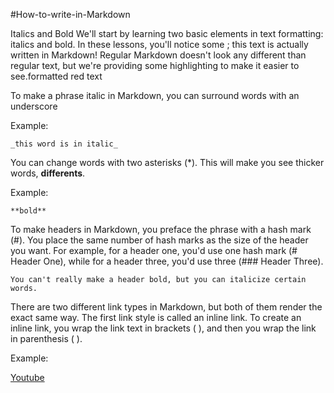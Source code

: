 #How-to-write-in-Markdown

Italics and Bold
We'll start by learning two basic elements in text formatting: italics and bold. In these lessons, you'll notice some ; this text is actually written in Markdown! Regular Markdown doesn't look any different than regular text, but we're providing some highlighting to make it easier to see.formatted red text

To make a phrase italic in Markdown, you can surround words with an underscore

Example:

    _this word is in italic_

You can change words with two asterisks (*). This will make you see thicker words, **differents**.
    
Example:

    **bold**

To make headers in Markdown, you preface the phrase with a hash mark (#). You place the same number of hash marks as the size of the header you want. For example, for a header one, you'd use one hash mark (# Header One), while for a header three, you'd use three (### Header Three).

    You can't really make a header bold, but you can italicize certain words.

There are two different link types in Markdown, but both of them render the exact same way. The first link style is called an inline link. To create an inline link, you wrap the link text in brackets ( ), and then you wrap the link in parenthesis ( ).

Example:

[Youtube](www.youtube.com)

